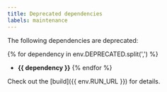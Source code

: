```yaml
---
title: Deprecated dependencies
labels: maintenance
---
```

The following dependencies are deprecated:

{% for dependency in env.DEPRECATED.split(',') %}
  - **{{ dependency }}**
{% endfor %}

Check out the [build]({{ env.RUN_URL }}) for details.
